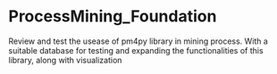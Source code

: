 # ProcessMining_Foundation
Review and test the usease of pm4py library in mining process. With a suitable database for testing and expanding the functionalities of this library, along with visualization
